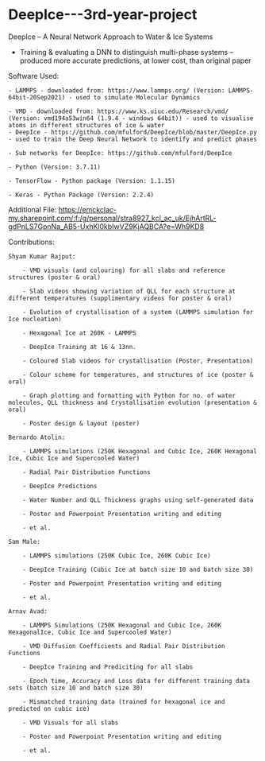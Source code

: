 # DeepIce---3rd-year-project
DeepIce – A Neural Network Approach to Water & Ice Systems
- Training & evaluating a DNN to distinguish multi-phase systems – produced more accurate predictions, at lower cost, than original paper


Software Used:

    - LAMMPS - downloaded from: https://www.lammps.org/ (Version: LAMMPS-64bit-20Sep2021) - used to simulate Molecular Dynamics
    
    - VMD - downloaded from: https://www.ks.uiuc.edu/Research/vmd/ (Version: vmd194a53win64 (1.9.4 - windows 64bit)) - used to visualise atoms in different structures of ice & water
    - DeepIce - https://github.com/mfulford/DeepIce/blob/master/DeepIce.py - used to train the Deep Neural Network to identify and predict phases
    
    - Sub networks for DeepIce: https://github.com/mfulford/DeepIce
    
    - Python (Version: 3.7.11)
    
    - TensorFlow - Python package (Version: 1.1.15)
    
    - Keras - Python Package (Version: 2.2.4)


Additional File: 
    https://emckclac-my.sharepoint.com/:f:/g/personal/stra8927_kcl_ac_uk/EjhArtRL-gdPnLS7GpnNa_AB5-UxhKl0kbIwVZ9KjAQBCA?e=Wh9KD8 


Contributions:

    Shyam Kumar Rajput:
    
        - VMD visuals (and colouring) for all slabs and reference structures (poster & oral)
        
        - Slab videos showing variation of QLL for each structure at different temperatures (supplimentary videos for poster & oral)
        
        - Evolution of crystallisation of a system (LAMMPS simulation for Ice nucleation)
        
        - Hexagonal Ice at 260K - LAMMPS
        
        - DeepIce Training at 16 & 13nn.
        
        - Coloured Slab videos for crystallisation (Poster, Presentation)
        
        - Colour scheme for temperatures, and structures of ice (poster & oral)
        
        - Graph plotting and formatting with Python for no. of water molecules, QLL thickness and Crystallisation evolution (presentation & oral)
        
        - Poster design & layout (poster)
        
    Bernardo Atolin:
    
        - LAMMPS simulations (250K Hexagonal and Cubic Ice, 260K Hexagonal Ice, Cubic Ice and Supercooled Water)
        
        - Radial Pair Distribution Functions
        
        - DeepIce Predictions
        
        - Water Number and QLL Thickness graphs using self-generated data
        
        - Poster and Powerpoint Presentation writing and editing
        
        - et al.
        
    Sam Male:
    
        - LAMMPS simulations (250K Cubic Ice, 260K Cubic Ice)
        
        - DeepIce Training (Cubic Ice at batch size 10 and batch size 30)
        
        - Poster and Powerpoint Presentation writing and editing
        
        - et al.
        
    Arnav Avad:
    
        - LAMMPS Simulations (250K Hexagonal and Cubic Ice, 260K HexagonalIce, Cubic Ice and Supercooled Water)
        
        - VMD Diffusion Coefficients and Radial Pair Distribution Functions
        
        - DeepIce Training and Prediciting for all slabs
        
        - Epoch time, Accuracy and Loss data for different training data sets (batch size 10 and batch size 30)
        
        - Mismatched training data (trained for hexagonal ice and predicted on cubic ice)
        
        - VMD Visuals for all slabs
        
        - Poster and Powerpoint Presentation writing and editing
        
        - et al.
